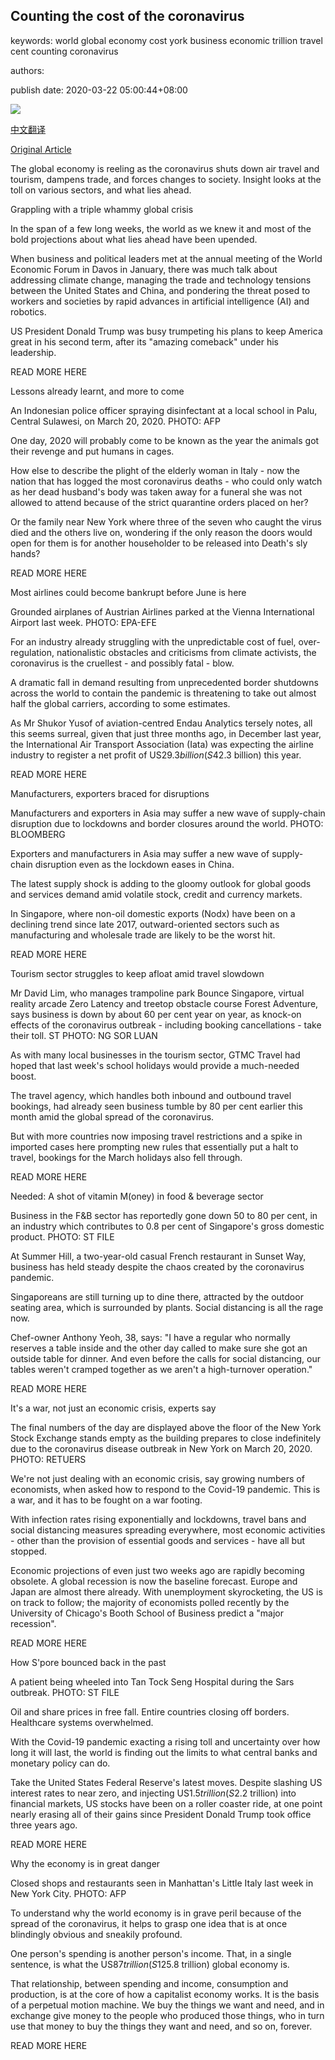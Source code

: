 ## Counting the cost of the coronavirus

keywords: world global economy cost york business economic trillion travel cent counting coronavirus

authors: 

publish date: 2020-03-22 05:00:44+08:00

![](https://www.straitstimes.com/sites/default/files/styles/x_large/public/articles/2020/03/22/md-wyws-2203.jpg?itok=0PAHOpW7)

[中文翻译](Counting%20the%20cost%20of%20the%20coronavirus_zh.md)

[Original Article](https://www.straitstimes.com/world/counting-the-cost-of-the-coronavirus)

The global economy is reeling as the coronavirus shuts down air travel and tourism, dampens trade, and forces changes to society. Insight looks at the toll on various sectors, and what lies ahead.

Grappling with a triple whammy global crisis

In the span of a few long weeks, the world as we knew it and most of the bold projections about what lies ahead have been upended.

When business and political leaders met at the annual meeting of the World Economic Forum in Davos in January, there was much talk about addressing climate change, managing the trade and technology tensions between the United States and China, and pondering the threat posed to workers and societies by rapid advances in artificial intelligence (AI) and robotics.

US President Donald Trump was busy trumpeting his plans to keep America great in his second term, after its "amazing comeback" under his leadership.

READ MORE HERE

Lessons already learnt, and more to come



An Indonesian police officer spraying disinfectant at a local school in Palu, Central Sulawesi, on March 20, 2020. PHOTO: AFP



One day, 2020 will probably come to be known as the year the animals got their revenge and put humans in cages.

How else to describe the plight of the elderly woman in Italy - now the nation that has logged the most coronavirus deaths - who could only watch as her dead husband's body was taken away for a funeral she was not allowed to attend because of the strict quarantine orders placed on her?

Or the family near New York where three of the seven who caught the virus died and the others live on, wondering if the only reason the doors would open for them is for another householder to be released into Death's sly hands?

READ MORE HERE

Most airlines could become bankrupt before June is here



Grounded airplanes of Austrian Airlines parked at the Vienna International Airport last week. PHOTO: EPA-EFE



For an industry already struggling with the unpredictable cost of fuel, over-regulation, nationalistic obstacles and criticisms from climate activists, the coronavirus is the cruellest - and possibly fatal - blow.

A dramatic fall in demand resulting from unprecedented border shutdowns across the world to contain the pandemic is threatening to take out almost half the global carriers, according to some estimates.

As Mr Shukor Yusof of aviation-centred Endau Analytics tersely notes, all this seems surreal, given that just three months ago, in December last year, the International Air Transport Association (Iata) was expecting the airline industry to register a net profit of US$29.3 billion (S$42.3 billion) this year.

READ MORE HERE

Manufacturers, exporters braced for disruptions



Manufacturers and exporters in Asia may suffer a new wave of supply-chain disruption due to lockdowns and border closures around the world. PHOTO: BLOOMBERG



Exporters and manufacturers in Asia may suffer a new wave of supply-chain disruption even as the lockdown eases in China.

The latest supply shock is adding to the gloomy outlook for global goods and services demand amid volatile stock, credit and currency markets.

In Singapore, where non-oil domestic exports (Nodx) have been on a declining trend since late 2017, outward-oriented sectors such as manufacturing and wholesale trade are likely to be the worst hit.

READ MORE HERE

Tourism sector struggles to keep afloat amid travel slowdown



Mr David Lim, who manages trampoline park Bounce Singapore, virtual reality arcade Zero Latency and treetop obstacle course Forest Adventure, says business is down by about 60 per cent year on year, as knock-on effects of the coronavirus outbreak - including booking cancellations - take their toll. ST PHOTO: NG SOR LUAN



As with many local businesses in the tourism sector, GTMC Travel had hoped that last week's school holidays would provide a much-needed boost.

The travel agency, which handles both inbound and outbound travel bookings, had already seen business tumble by 80 per cent earlier this month amid the global spread of the coronavirus.

But with more countries now imposing travel restrictions and a spike in imported cases here prompting new rules that essentially put a halt to travel, bookings for the March holidays also fell through.

READ MORE HERE

Needed: A shot of vitamin M(oney) in food & beverage sector



Business in the F&B sector has reportedly gone down 50 to 80 per cent, in an industry which contributes to 0.8 per cent of Singapore's gross domestic product. PHOTO: ST FILE



At Summer Hill, a two-year-old casual French restaurant in Sunset Way, business has held steady despite the chaos created by the coronavirus pandemic.

Singaporeans are still turning up to dine there, attracted by the outdoor seating area, which is surrounded by plants. Social distancing is all the rage now.

Chef-owner Anthony Yeoh, 38, says: "I have a regular who normally reserves a table inside and the other day called to make sure she got an outside table for dinner. And even before the calls for social distancing, our tables weren't cramped together as we aren't a high-turnover operation."

READ MORE HERE

It's a war, not just an economic crisis, experts say



The final numbers of the day are displayed above the floor of the New York Stock Exchange stands empty as the building prepares to close indefinitely due to the coronavirus disease outbreak in New York on March 20, 2020. PHOTO: RETUERS



We're not just dealing with an economic crisis, say growing numbers of economists, when asked how to respond to the Covid-19 pandemic. This is a war, and it has to be fought on a war footing.

With infection rates rising exponentially and lockdowns, travel bans and social distancing measures spreading everywhere, most economic activities - other than the provision of essential goods and services - have all but stopped.

Economic projections of even just two weeks ago are rapidly becoming obsolete. A global recession is now the baseline forecast. Europe and Japan are almost there already. With unemployment skyrocketing, the US is on track to follow; the majority of economists polled recently by the University of Chicago's Booth School of Business predict a "major recession".

READ MORE HERE

How S'pore bounced back in the past



A patient being wheeled into Tan Tock Seng Hospital during the Sars outbreak. PHOTO: ST FILE



Oil and share prices in free fall. Entire countries closing off borders. Healthcare systems overwhelmed.

With the Covid-19 pandemic exacting a rising toll and uncertainty over how long it will last, the world is finding out the limits to what central banks and monetary policy can do.

Take the United States Federal Reserve's latest moves. Despite slashing US interest rates to near zero, and injecting US$1.5 trillion (S$2.2 trillion) into financial markets, US stocks have been on a roller coaster ride, at one point nearly erasing all of their gains since President Donald Trump took office three years ago.

READ MORE HERE

Why the economy is in great danger



Closed shops and restaurants seen in Manhattan's Little Italy last week in New York City. PHOTO: AFP



To understand why the world economy is in grave peril because of the spread of the coronavirus, it helps to grasp one idea that is at once blindingly obvious and sneakily profound.

One person's spending is another person's income. That, in a single sentence, is what the US$87 trillion (S$125.8 trillion) global economy is.

That relationship, between spending and income, consumption and production, is at the core of how a capitalist economy works. It is the basis of a perpetual motion machine. We buy the things we want and need, and in exchange give money to the people who produced those things, who in turn use that money to buy the things they want and need, and so on, forever.

READ MORE HERE